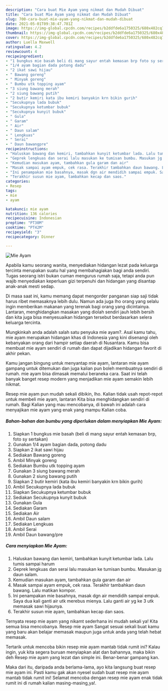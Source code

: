 ```yaml
---
description: "Cara buat Mie Ayam yang nikmat dan Mudah Dibuat"
title: "Cara buat Mie Ayam yang nikmat dan Mudah Dibuat"
slug: 700-cara-buat-mie-ayam-yang-nikmat-dan-mudah-dibuat
date: 2021-05-01T09:38:47.781Z
image: https://img-global.cpcdn.com/recipes/b2ddfde6a1750325/680x482cq70/mie-ayam-foto-resep-utama.jpg
thumbnail: https://img-global.cpcdn.com/recipes/b2ddfde6a1750325/680x482cq70/mie-ayam-foto-resep-utama.jpg
cover: https://img-global.cpcdn.com/recipes/b2ddfde6a1750325/680x482cq70/mie-ayam-foto-resep-utama.jpg
author: Luella Maxwell
ratingvalue: 4.2
reviewcount: 4
recipeingredient:
- "1 bungkus mie basah beli di mang sayur entah kemasan brp foto sy sertakan"
- "1/4 ayam bagian dada potong dadu"
- "2 ikat sawi hijau"
- " Bawang goreng"
- " Minyak goreng"
- " Bumbu utk topping ayam"
- "3 siung bawang merah"
- "2 siung bawang putih"
- "2 butir kemiri kata ibu kemiri banyakin krn bikin gurih"
- "Secukupnya lada bubuk"
- "Secukupnya ketumbar bubuk"
- "Secukupnya kunyit bubuk"
- " Gula"
- " Garam"
- " Air"
- " Daun salam"
- " Lengkuas"
- " Serai"
- " Daun bawangpre"
recipeinstructions:
- "Haluskan bawang dan kemiri, tambahkan kunyit ketumbar lada. Lalu tumis sampai harum"
- "Geprek lengkuas dan serai lalu masukan ke tumisan bumbu. Masukan jg daun salam."
- "Kemudian masukan ayam, tambahkan gula garam dan air"
- "Masak sampai ayam empuk, cek rasa. Terakhir tambahkan daun bawang. Lalu matikan kompor."
- "Ini penampakan mie basahnya, masak dgn air mendidih sampai empuk. Saya dua kali ganti air utk merebus mienya. Lalu ganti air yg ke 3 utk memasak sawi hijaunya."
- "Terakhir susun mie ayam, tambahkan kecap dan saos."
categories:
- Resep
tags:
- mie
- ayam

katakunci: mie ayam 
nutrition: 136 calories
recipecuisine: Indonesian
preptime: "PT30M"
cooktime: "PT42M"
recipeyield: "3"
recipecategory: Dinner

---
```



![Mie Ayam](https://img-global.cpcdn.com/recipes/b2ddfde6a1750325/680x482cq70/mie-ayam-foto-resep-utama.jpg)

Apabila kamu seorang wanita, menyediakan hidangan lezat pada keluarga tercinta merupakan suatu hal yang membahagiakan bagi anda sendiri. Tugas seorang istri bukan cuman mengurus rumah saja, tetapi anda pun wajib menyediakan keperluan gizi terpenuhi dan hidangan yang disantap anak-anak mesti sedap.

Di masa  saat ini, kamu memang dapat mengorder panganan siap saji tidak harus ribet memasaknya lebih dulu. Namun ada juga lho orang yang selalu ingin memberikan makanan yang terenak bagi orang yang dicintainya. Lantaran, menghidangkan masakan yang diolah sendiri jauh lebih bersih dan kita juga bisa menyesuaikan hidangan tersebut berdasarkan selera keluarga tercinta. 



Mungkinkah anda adalah salah satu penyuka mie ayam?. Asal kamu tahu, mie ayam merupakan hidangan khas di Indonesia yang kini disenangi oleh kebanyakan orang dari hampir setiap daerah di Nusantara. Kamu bisa membuat mie ayam sendiri di rumah dan dapat dijadikan hidangan favorit di akhir pekan.

Kamu jangan bingung untuk menyantap mie ayam, lantaran mie ayam gampang untuk ditemukan dan juga kalian pun boleh membuatnya sendiri di rumah. mie ayam bisa dimasak memalui beraneka cara. Saat ini telah banyak banget resep modern yang menjadikan mie ayam semakin lebih nikmat.

Resep mie ayam pun mudah sekali dibikin, lho. Kalian tidak usah repot-repot untuk membeli mie ayam, lantaran Kita bisa menghidangkan sendiri di rumah. Bagi Kalian yang mau mencobanya, di bawah ini adalah cara menyajikan mie ayam yang enak yang mampu Kalian coba.

<!--inarticleads1-->

##### Bahan-bahan dan bumbu yang diperlukan dalam menyiapkan Mie Ayam:

1. Siapkan 1 bungkus mie basah (beli di mang sayur entah kemasan brp, foto sy sertakan)
1. Gunakan 1/4 ayam bagian dada, potong dadu
1. Siapkan 2 ikat sawi hijau
1. Sediakan  Bawang goreng
1. Ambil  Minyak goreng
1. Sediakan  Bumbu utk topping ayam
1. Gunakan 3 siung bawang merah
1. Gunakan 2 siung bawang putih
1. Siapkan 2 butir kemiri (kata ibu kemiri banyakin krn bikin gurih)
1. Ambil Secukupnya lada bubuk
1. Siapkan Secukupnya ketumbar bubuk
1. Sediakan Secukupnya kunyit bubuk
1. Gunakan  Gula
1. Sediakan  Garam
1. Sediakan  Air
1. Ambil  Daun salam
1. Sediakan  Lengkuas
1. Ambil  Serai
1. Ambil  Daun bawang/pre




<!--inarticleads2-->

##### Cara menyiapkan Mie Ayam:

1. Haluskan bawang dan kemiri, tambahkan kunyit ketumbar lada. Lalu tumis sampai harum
1. Geprek lengkuas dan serai lalu masukan ke tumisan bumbu. Masukan jg daun salam.
1. Kemudian masukan ayam, tambahkan gula garam dan air
1. Masak sampai ayam empuk, cek rasa. Terakhir tambahkan daun bawang. Lalu matikan kompor.
1. Ini penampakan mie basahnya, masak dgn air mendidih sampai empuk. Saya dua kali ganti air utk merebus mienya. Lalu ganti air yg ke 3 utk memasak sawi hijaunya.
1. Terakhir susun mie ayam, tambahkan kecap dan saos.




Ternyata resep mie ayam yang nikamt sederhana ini mudah sekali ya! Kita semua bisa mencobanya. Resep mie ayam Sangat sesuai sekali buat kamu yang baru akan belajar memasak maupun juga untuk anda yang telah hebat memasak.

Tertarik untuk mencoba bikin resep mie ayam mantab tidak rumit ini? Kalau ingin, yuk kita segera buruan menyiapkan alat dan bahannya, maka bikin deh Resep mie ayam yang lezat dan simple ini. Benar-benar gampang kan. 

Maka dari itu, daripada anda berlama-lama, ayo kita langsung buat resep mie ayam ini. Pasti kamu gak akan nyesel sudah buat resep mie ayam mantab tidak rumit ini! Selamat mencoba dengan resep mie ayam enak tidak rumit ini di rumah kalian masing-masing,ya!.

